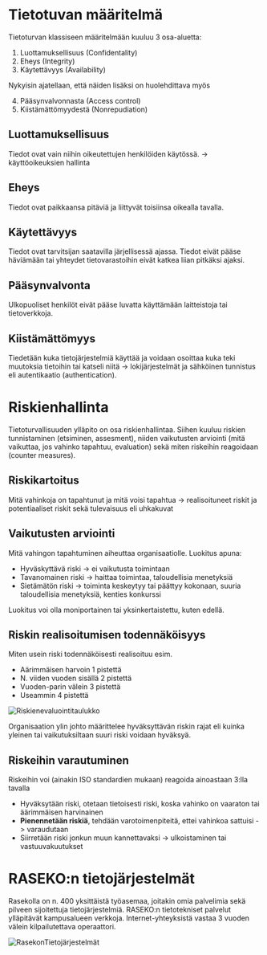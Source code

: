 # Tietotuvan määritelmä

Tietoturvan klassiseen määritelmään kuuluu 3 osa-aluetta:
1. Luottamuksellisuus (Confidentality)
2. Eheys (Integrity)
3. Käytettävyys (Availability)

Nykyisin ajatellaan, että näiden lisäksi on huolehdittava myös

4. Pääsynvalvonnasta (Access control)
5. Kiistämättömyydestä (Nonrepudiation)

## Luottamuksellisuus
Tiedot ovat vain niihin oikeutettujen henkilöiden käytössä. -> käyttöoikeuksien hallinta

## Eheys
Tiedot ovat paikkaansa pitäviä ja liittyvät toisiinsa oikealla tavalla.

## Käytettävyys
Tiedot ovat tarvitsijan saatavilla järjellisessä ajassa. Tiedot eivät pääse häviämään tai yhteydet tietovarastoihin eivät katkea liian pitkäksi ajaksi.

## Pääsynvalvonta
Ulkopuoliset henkilöt eivät pääse luvatta käyttämään laitteistoja tai tietoverkkoja.

## Kiistämättömyys
Tiedetään kuka tietojärjestelmiä käyttää ja voidaan osoittaa kuka teki muutoksia tietoihin tai katseli niitä -> lokijärjestelmät ja sähköinen tunnistus eli autentikaatio (authentication).

# Riskienhallinta
Tietoturvallisuuden ylläpito on osa riskienhallintaa. Siihen kuuluu riskien tunnistaminen (etsiminen, assesment), niiden vaikutusten arviointi (mitä vaikuttaa, jos vahinko tapahtuu, evaluation) sekä miten riskeihin reagoidaan (counter measures).

## Riskikartoitus
Mitä vahinkoja on tapahtunut ja mitä voisi tapahtua -> realisoituneet riskit ja potentiaaliset riskit sekä tulevaisuus eli uhkakuvat

## Vaikutusten arviointi
Mitä vahingon tapahtuminen aiheuttaa organisaatiolle. Luokitus apuna:

* Hyväskyttävä riski -> ei vaikutusta toimintaan
* Tavanomainen riski -> haittaa toimintaa, taloudellisia menetyksiä
* Sietämätön riski -> toiminta keskeytyy tai päättyy kokonaan, suuria taloudellisia menetyksiä, kenties konkurssi

Luokitus voi olla moniportainen tai yksinkertaistettu, kuten edellä.

## Riskin realisoitumisen todennäköisyys
Miten usein riski todennäköisesti realisoituu esim.

* Aärimmäisen harvoin 1 pistettä
* N. viiden vuoden sisällä 2 pistettä
* Vuoden-parin välein 3 pistettä
* Useammin 4 pistettä

![Riskienevaluointitaulukko](https://user-images.githubusercontent.com/24242044/187872500-7091f8b2-996d-4195-a302-d80596b08bb1.png)

Organisaation ylin johto määrittelee hyväksyttävän riskin rajat eli kuinka yleinen tai vaikutuksiltaan suuri riski voidaan hyväksyä.

## Riskeihin varautuminen

Riskeihin voi (ainakin ISO standardien mukaan) reagoida ainoastaan 3:lla tavalla

* Hyväksytään riski, otetaan tietoisesti riski, koska vahinko on vaaraton tai äärimmäisen harvinainen
* **Pienennetään riskiä**, tehdään varotoimenpiteitä, ettei vahinkoa sattuisi -> varaudutaan
* Siirretään riski jonkun muun kannettavaksi -> ulkoistaminen tai vastuuvakuutukset

# RASEKO:n tietojärjestelmät

Rasekolla on n. 400 yksittäistä työasemaa, joitakin omia palvelimia sekä pilveen sijoitettuja tietojärjestelmiä. RASEKO:n tietotekniset palvelut ylläpitävät kampusalueen verkkoja. Internet-yhteyksistä vastaa 3 vuoden välein kilpailutettava operaattori.

![RasekonTietojärjestelmät](https://user-images.githubusercontent.com/24242044/187894893-96e393a7-317a-46b0-b465-35eef771e86a.png)
